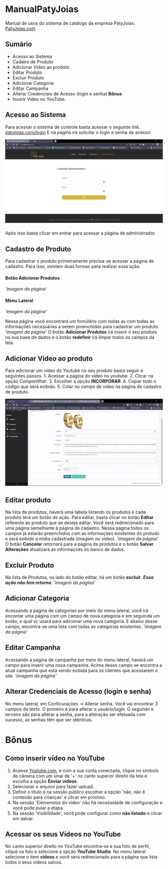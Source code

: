# ManualPatyJoias
Manual de usos do sistema de catálogo da empresa PatyJoias.
[PatyJoias.com](https://patyjoias.com)

## Sumário
- Acesso ao Sistema
- Cadatro de Produto
- Adicionar Vídeo ao produto
- Editar Produto
- Excluir Produto
- Adicionar Categoria
- Editar Campanha
- Alterar Credenciais de Acesso (login e senha)
**Bônus**
- Inserir Vídeo no YouTube.

## Acesso ao Sistema

  Para acessar o sistema de controle basta acessar o seguinte link: [patyjoias.com/login](https://patyjoias.com/login)
  E na página irá solicitar o login e senha de acesso:
  
  ![](/assets/login.png)
  
  Após isso basta clicar em entrar para acessar a página de administrador.
  
## Cadastro de Produto

  Para cadastrar o produto primeiramente precisa-se acessar a página de cadastro. Para isso, existem duas formas para realizar essa ação.
  
  #### Botão Adicionar Produtos
  _'imagem da página'_
  #### Menu Lateral
  _'imagem da página'_
  
  Nessa página você encontrará um fomúlário com todas as com todas as informações necessárias a serem preenchidas para cadastrar um produto.
  _'imagem da página'_
  O botão **Adicionar Produtos** irá inserir o seu produto na sua base de dados e o botão **redefinir** irá limpar todos os campos da tela.
  
## Adicionar Vídeo ao produto

  Para adicionar um vídeo do Youtube no seu produto basta seguir o seguintes passos.
    1. Acessar a página do vídeo no youtube.
    2. Clicar na opção _Compartllhar_.
    3. Escolher a opção **INCORPORAR**.
    4. Copiar todo o código que será exibido.
    5. Colar no campo de vídeo na página de cadastro de produto.
    
   ![](/assets/inserir_video.gif)
  
## Editar produto

  Na lista de produtos, haverá uma tabela listando os produtos e cada produto terá um botão de ação. Para editar, basta clicar no botão **Editar** referente ao produto que se deseja editar.
  Você será redirecionado para uma página semelhante à página de cadastro. Nessa página todos os campos já estarão preenchidos com as informações existentes do protudo e será exibido a mídia cadastrada (imagem ou vídeo).
  _'imagem da página'_
  O botão **Cancelar** retornará para a página de produtos e o botão **Salvar Alterações** atualizará as informações no banco de dados.

## Excluir Produto

  Na lista de Produtos, os lado do botão editar, há um botão **excluir**. **_Essa ação não tem retorno_**.
  _'imagem da página'_
  
## Adicionar Categoria

  Acessando a página de categorias por meio do menu lateral, você irá encontar uma página com um campo de nova categoria e em seguinda um botão, o qual vc usará para adicionar uma nova categoria. E abaixo desse campo, encontra-se uma lista com todas as categorias existentes.
  _'imagem da página'_

## Editar Campanha

   Acessando a página de campanha por meio do menu lateral, haverá um campo para inserir uma nova campanha. Acima desse campo se encontra a atual campanha que está sendo exibida para os clientes que acessarem o site.
   _'imagem da página'_
   
 ## Alterar Credenciais de Acesso (login e senha)
  
  No menu lateral, em Conficurações -> Alterar senha. Você vai encontrar 3 campos de texto.
  O primeiro é para alterar o usuário/login.
  O segundo e terceiro são para alterar a senha, para a alteração ser efetuada com sucesso, as senhas têm que ser idênticas.
  
# Bônus
## Como inserir vídeo no YouTube
  
  1. Acesse [Youtube.com](https://www.youtube.com/), e com a sua conta conectada, clique no símbolo de câmera com um sinal de '+' no canto superior direito da tela e escolha a opção **Enviar vídeos**.
  2. Selecionar o arquivo para fazer upload.
  3. Definir o título e na sessão _público_ escolher a opção 'não, não é conteúdo para crianças' e clicar em próximo.
  4. Na sessão 'Elemenstos do vídeo' não há necessidade de configuração e você pode pular a etapa.
  5. Na sessão 'Visibilidade', você pode configurar como **não listado** e clicar em salvar.
  
## Acessar os seus Vídeos no YouTube

  No canto superior direito no YouTube encontra-se a sua foto de perfil, clique na foto e selecione a opção **YouTube Studio**.
  No menu lateral selecione o item **vídeos** e você será redirecionado para a página que lista todos o seus vídeos salvos.
  
